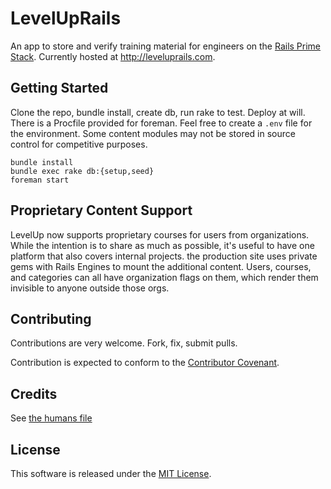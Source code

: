 LevelUpRails
=========

An app to store and verify training material for engineers on the [Rails Prime Stack](http://words.steveklabnik.com/rails-has-two-default-stacks). Currently hosted at http://leveluprails.com.

Getting Started
---------------

Clone the repo, bundle install, create db, run rake to test. Deploy at will.
There is a Procfile provided for foreman. Feel free to create a `.env` file
for the environment. Some content modules may not be stored in source control
for competitive purposes.

    bundle install
    bundle exec rake db:{setup,seed}
    foreman start

Proprietary Content Support
---------------------------

LevelUp now supports proprietary courses for users from organizations. While the intention is to share as much as possible, it's useful to have one platform that also covers internal projects. the production site uses private gems with Rails Engines to mount the additional content. Users, courses, and categories can all have organization flags on them, which render them invisible to anyone outside those orgs.

Contributing
------------

Contributions are very welcome. Fork, fix, submit pulls.

Contribution is expected to conform to the [Contributor Covenant](https://github.com/jmmastey/level_up/blob/master/CODE_OF_CONDUCT.md).

Credits
-------

See [the humans file](public/humans.txt)

License
-------

This software is released under the [MIT License](https://github.com/jmmastey/level_up/blob/master/MIT-LICENSE).
